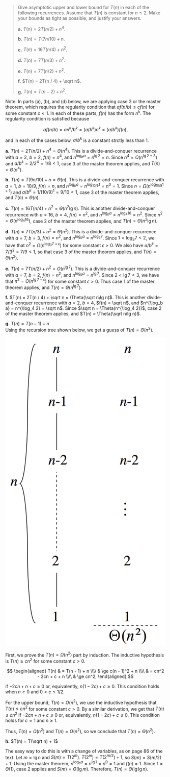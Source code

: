 > Give asymptotic upper and lower bound for $T(n)$ in each of the following recurrences. Assume that $T(n)$ is constant for $n \le 2$. Make your bounds as tight as possible, and justify your answers.
>
> **a.** $T(n) = 2T(n / 2) + n^4$.
>
> **b.** $T(n) = T(7n / 10) + n$.
>
> **c.** $T(n) = 16T(n / 4) + n^2$.
>
> **d.** $T(n) = 7T(n / 3) + n^2$.
>
> **e.** $T(n) = 7T(n / 2) + n^2$.
>
> **f.** $T(n) = 2T(n / 4) + \sqrt n$.
>
> **g.** $T(n) = T(n - 2) + n^2$.

Note: In parts (a), (b), and (d) below, we are applying case 3 or the master theorem, which requires the regularity condition that $af(n / b) \le cf(n)$ for some constant $c < 1$. In each of these parts, $f(n)$ has the form $n^k$. The regularity condition is satisfied because

$$af(n / b) = an^k / b^k = (a / b^k) n^k = (a / b^k)f(n),$$

and in each of the cases below, $a / b^k$ is a constant strctly less than $1$.

**a.** $T(n) = 2T(n / 2) + n^4 = \Theta(n^4)$. This is a divide-and-conquer recurrence with $a = 2$, $b = 2$, $f(n) = n^4$, and $n^{\log_b a} = n^{\lg 2} = n$. Since $n^4 = \Omega(n^{\lg 2 + 3})$ and $a / b^k = 2 / 2^4 = 1 / 8 < 1$, case 3 of the master theorem applies, and $T(n) = \Theta(n^4)$.

**b.** $T(n) = T(9n / 10) + n = \Theta(n)$. This is a divide-and-conquer recurrence with $a = 1$, $b = 10 / 9$, $f(n) = n$, and $n^{\log_b a} = n^{\log_{10 / 9} 1} = n^0 = 1$. Since $n = \Omega(n^{\log_{10 / 9} 1 + 1})$ and $a / b^k = 1 / (10 / 9)^1 = 9 / 10 < 1$, case 3 of the master theorem applies, and $T(n) = \Theta(n)$.

**c.** $T(n) = 16T(n / 4) + n^2 = \Theta(n^2 \lg n)$. This is another divide-and-conquer recurrence with $a = 16$, $b = 4$, $f(n) = n^2$, and $n^{\log_b a} = n^{\log_4 16} = n^2$. Since $n^2 = \Theta(n^{\log_4 16})$, case 2 of the master theorem applies, and $T(n) = \Theta(n^2 \lg n)$.

**d.** $T(n) = 7T(n / 3) + n^2 = \Theta(n^2)$. This is a divide-and-conquer recurrence with $a = 7$, $b = 3$, $f(n) = n^2$, and $n^{\log_b a} = n^{\log_3 7}$. Since $1 < \log_3 7 < 2$, we have that $n^2 = \Omega(n^{\log_3 7 + \epsilon})$ for some constant $\epsilon > 0$. We also have $a / b^k = 7 / 3^2 = 7 / 9 < 1$, so that case 3 of the master theorem applies, and $T(n) = \Theta(n^2)$.

**e.** $T(n) = 7T(n / 2) + n^2 = O(n^{\lg 7})$. This is a divide-and-conquer recurrence with $a = 7$, $b = 2$, $f(n) = n^2$, and $n^{\log_b a} = n^{\lg 7}$. Since $2 < \lg 7 < 3$, we have that $n^2 = O(n^{\lg 7 - \epsilon})$ for some constant $\epsilon > 0$. Thus case 1 of the master theorem applies, and $T(n) = \Theta(n^{\lg 7})$.

**f.** $T(n) = 2T(n / 4) + \sqrt n = \Theta(\sqrt n\lg n)$. This is another divide-and-conquer recurrence with $a = 2$, $b = 4$, $f(n) = \sqrt n$, and $n^{\log_b a} = n^{\log_4 2} = \sqrt n$. Since $\sqrt n = \Theta(n^{\log_4 2})$, case 2 of the master theorem applies, and $T(n) = \Theta(\sqrt n\lg n)$.

**g.** $T(n) = T(n - 1) + n$  
Using the recursion tree shown below, we get a guess of $T(n) = \Theta(n^2)$.

![](../../img/4-1.png)

First, we prove the $T(n) = \Omega(n^2)$ part by induction. The inductive hypothesis is $T(n) \ge cn^2$ for some constant $c > 0$.

$$
\begin{aligned}
T(n) & =   T(n - 1) + n \\\\
     & \ge c(n - 1)^2 + n \\\\
     & =   cn^2 - 2cn + c + n \\\\
     & \ge cn^2,
\end{aligned}
$$

if $-2cn + n + c \ge 0$ or, equivalently, $n(1 - 2c) + c \ge 0$. This condition holds when $n \ge 0$ and $0 < c \le 1 / 2$.

For the upper bound, $T(n) = O(n^2)$, we use the inductive hypothesis that $T(n) \le cn^2$ for some constant $c > 0$. By a similar derivation, we get that $T(n) \le cn^2$ if $-2cn + n + c \le 0$ or, equivalently, $n(1 - 2c) + c \le 0$. This condition holds for $c = 1$ and $n \ge 1$.

Thus, $T(n) = \Omega(n^2)$ and $T(n) = O(n^2)$, so we conclude that $T(n) = \Theta(n^2)$.

**h.** $T(n) = T(\sqrt n) + 1$

The easy way to do this is with a change of variables, as on page 86 of the text. Let $m = \lg n$ and $S(m) = T(2^m)$. $T(2^m) = T(2^{m / 2}) + 1$, so $S(m) = S(m / 2) + 1$. Using the master theorem, $n^{\log_b a} = n^{\lg 1} = n^0 = 1$ and $f(n) = 1$. Since $1 = \Theta(1)$, case 2 applies and $S(m) = \Theta(\lg m)$. Therefore, $T(n) = \Theta(\lg\lg n)$.
